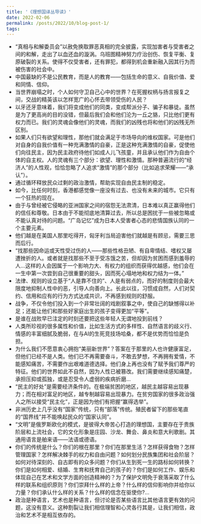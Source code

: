 ```yaml
---
title: '《理想国译丛导读》'
date: 2022-02-06
permalink: /posts/2022/10/blog-post-1/
tags:
---
```

- “真相与和解委员会”以赦免换取罪恶真相的完全披露，实现加害者与受害者之间的和解，走出了以血还血的漩涡。乌班图精神努力疗治创伤、恢复平衡、复原破裂的关系。使得不仅受害者，还有罪犯，都得到机会重新融入因其行为而被伤害的社会中。
- 中国最缺的不是公民教育，而是人的教育——包括生命的意义、自我价值、爱和同情、信仰。
- 当世界崩塌之时，个人如何守卫自己心中的世界？在死握权柄与扬言报复之间，交战的精英该以怎样宽广的心怀去带领受伤的人民？
- 以牙还牙意味着，我们将变成他们的同类，变成帮派分子、骗子和暴徒。虽然是为了更高尚的目的没错，但最后我们会和他们沦为一丘之貉，只比他们更有权力而已。我们的灵魂会像他们的灵魂，而我们的凶残也将和他们的凶残无所区别。
- 如果人们只有欲望和理性，那他们就会满足于市场导向的维权国家。可是他们对自身的自我价值有一种充满激情的自豪，正是这种充满激情的自豪，促使他们向往民主，因为民主政府待他们如成人儿飞孩童，并且承认他们作为自由个体的自主权。人的灵魂有三个部分：欲望、理性和激情。那种普遍流行的“经济人”的人性观，恰恰忽略了人追求“激情”的那个部分（比如追求荣耀——“承认”）。
- 通过循环释放民众过剩的政治激情，帮助实现自由民主制的稳定。
- 如今，比任何时刻，香港都感觉像一座没有过去、也没有未来的城市。它只有一个狂热的现在。
- 由于与曾经被它侵略的亚洲国家之间的宿怨无法肃清，日本难以真正赢得他们的信任和尊敬。日本由于不能彻底地清算过去，所以总是困扰于一些被忽略或不能认真对待的问题。“广岛记忆”成为日本人受害者心态的悲情国族认同的一个主要元素。
- 他们越是在美国人那里吃得开，匈牙利当局迫害他们就越是有顾忌，需要三思而后行。
- “找那些因命运或天性受过伤的人——那些性格丑陋、有自卑情结、嗜权又屡遭挫折的人。或者就是找那些不至于受冻饿之苦，但却因为贫困而感到羞辱的人...这样的人会因属于一个影响力大、有权力的组织而获得优越感，他们会在一生中第一次尝到自己很重要的甜头，因而死心塌地地和权力结为一体。”
- 法律、规则的设立基于“人是靠不住的”、人是有弱点的，而好的制度则会最大限度地抑制人性中的恶，引导人向善向上。长此以往，习惯成自然，人们对契约、信用和应有的行为方式达成共识，不再感到规则的舒服。
- 战争，不仅令他们投入到一个非常壮阔的戏剧叙事之中，使自己的缺憾得以补足；还能让他们和那些好家庭出生的孩子变得更加“平等”。
- 是谁在战败早已注定的时刻还要把这些年轻人无谓地投到前线？
- 人类所珍视的很多属性和价值，比如生活方式的多样性、自然语言的歧义行、情感的丰富细腻及脆弱，在与AI的生死竞技场哈桑，都不是优势而恰恰是负担。
- 为什么我们不愿意衷心拥抱“美丽新世界”？答案在于那里的人也许健康富足，但他们已经不是人类。他们已不再需要奋斗，不敢去梦想，不再拥有爱情，不能感知痛苦，不需要作出艰难道德选择。他们身上再也没有了赋予我们尊严的特征。他们的世界如此不自然，因为人性已被篡改。我们需要继续感知痛楚，承担压抑或孤独，或是忍受令人虚弱的疾病折磨...
- “民主的好处”是需要经济条件的。在极端贫困的地区，越民主越容易出现暴力；而在相对富足的地区，越专制越容易出现暴力。在贫穷国家的很多政治强人之所以接受“民主化”，正是因为他们有把握“赢得选举”。
- 非洲历史上几乎没有“国家”传统，只有“部落”传统。殖民者留下的那些笔直的“国界线”并不能唤起民众的“国家认同”。
- “文明”是俄罗斯欧化的模式，是彼得大帝苦心打造的理想国，主要存在于贵族阶层和上流社会，它的文化形象是庄园、沙龙、舞会、鼻炎和意大利歌剧。其通用语言是舶来语——法语或德语。
- 你们的传统是什么？你们的根在那里？你们在那里生活？怎样获得食物？怎样管理国家？怎样解决棘手的权力和自由问题？如何划分民族集团和社会阶层？如何对待深刻的、自古即有的众多问题？你们从生到死一生的路标如何转换？你们是如何相爱、结婚、生育和抚育自己的孩子的？你们是如何工作、娱乐和体现自己在艺术和文学方面的创造精神的？为了保护文明免于衰落采取了什么样的联系和组织原则？你们崇拜什么样的上帝？什么样的信仰影响你并给你以力量？你们承认什么样的关系？什么样的信念在驱使你?...
- 政治是种语言，艺术也是种语言，但讨论是否某些语言比其他语言更有效的问题，这没有意义。这种割裂让我们相信理智和心灵各行其是，让我们相信，政治和艺术不是相互依存的。
